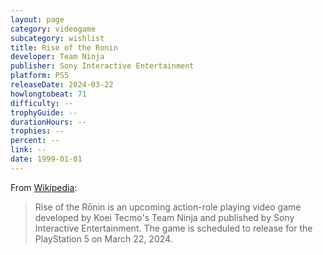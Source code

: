 ```yaml
---
layout: page
category: videogame
subcategory: wishlist
title: Rise of the Ronin
developer: Team Ninja
publisher: Sony Interactive Entertainment
platform: PS5
releaseDate: 2024-03-22
howlongtobeat: 71
difficulty: --
trophyGuide: --
durationHours: --
trophies: --
percent: --
link: --
date: 1999-01-01
---
```


From [Wikipedia](https://en.wikipedia.org/wiki/Rise_of_the_R%C5%8Dnin):

> Rise of the Rōnin is an upcoming action-role playing video game developed by Koei Tecmo's Team Ninja and published by Sony Interactive Entertainment. The game is scheduled to release for the PlayStation 5 on March 22, 2024.
